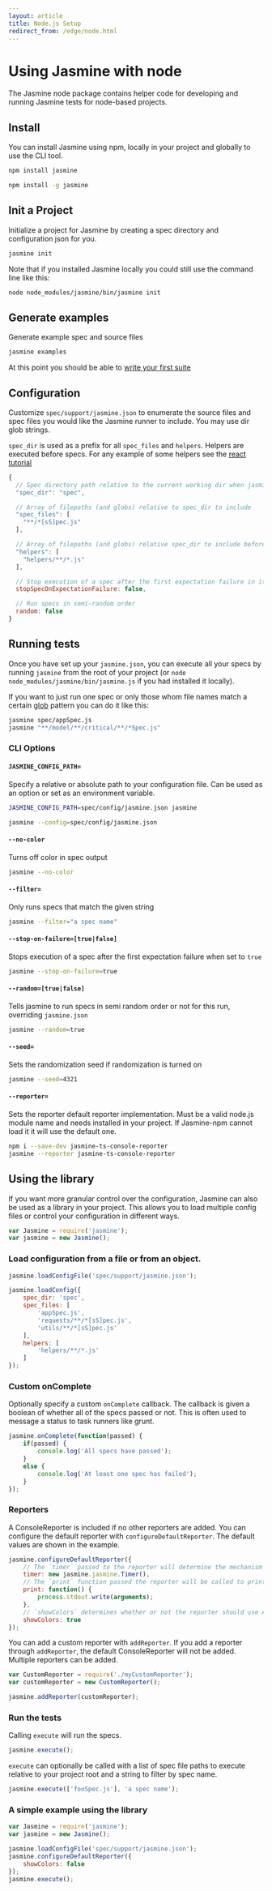 ```yaml
---
layout: article
title: Node.js Setup
redirect_from: /edge/node.html
---
```


# Using Jasmine with node

The Jasmine node package contains helper code for developing and running Jasmine tests for node-based projects.

## Install

You can install Jasmine using npm, locally in your project and globally to use the CLI tool.

```sh
npm install jasmine

npm install -g jasmine
```

## Init a Project

Initialize a project for Jasmine by creating a spec directory and configuration json for you.

```sh
jasmine init
```

Note that if you installed Jasmine locally you could still use the command line like this:

```sh
node node_modules/jasmine/bin/jasmine init
```

## Generate examples

Generate example spec and source files

```sh
jasmine examples
```

At this point you should be able to [write your first suite](/tutorials/your_first_suite.html)

## Configuration

Customize `spec/support/jasmine.json` to enumerate the source files and spec files you would like the
Jasmine runner to include. You may use dir glob strings.

`spec_dir` is used as a prefix for all `spec_files` and `helpers`.
Helpers are executed before specs. For any example of some helpers see the [react tutorial](/tutorials/react_with_npm)

```javascript
{
  // Spec directory path relative to the current working dir when jasmine is executed.
  "spec_dir": "spec",

  // Array of filepaths (and globs) relative to spec_dir to include
  "spec_files": [
    "**/*[sS]pec.js"
  ],

  // Array of filepaths (and globs) relative spec_dir to include before jasmine specs
  "helpers": [
    "helpers/**/*.js"
  ],

  // Stop execution of a spec after the first expectation failure in it
  stopSpecOnExpectationFailure: false,

  // Run specs in semi-random order
  random: false
}
```

## Running tests

Once you have set up your `jasmine.json`, you can execute all your specs by running `jasmine` from the root of your project (or `node node_modules/jasmine/bin/jasmine.js` if you had installed it locally).

If you want to just run one spec or only those whom file names match a certain [glob](https://github.com/isaacs/node-glob) pattern you can do it like this: 

```sh
jasmine spec/appSpec.js
jasmine "**/model/**/critical/**/*Spec.js"
```


### CLI Options

#### `JASMINE_CONFIG_PATH=`
Specify a relative or absolute path to your configuration file. Can be used as an option or set as an environment variable.

```sh
JASMINE_CONFIG_PATH=spec/config/jasmine.json jasmine

jasmine --config=spec/config/jasmine.json
```

#### `--no-color`
Turns off color in spec output

```sh
jasmine --no-color
```

#### `--filter=`
Only runs specs that match the given string

```sh
jasmine --filter="a spec name"
```

#### `--stop-on-failure=[true|false]`
 Stops execution of a spec after the first expectation failure when set to `true`

```sh
jasmine --stop-on-failure=true
```

#### `--random=[true|false]`
Tells jasmine to run specs in semi random order or not for this run, overriding `jasmine.json`

```sh
jasmine --random=true
```

#### `--seed=`
Sets the randomization seed if randomization is turned on

```sh
jasmine --seed=4321
```

#### `--reporter=`

Sets the reporter default reporter implementation. Must be a valid node.js module name and needs installed in your project. If Jasmine-npm cannot load it it will use the default one. 

```sh
npm i --save-dev jasmine-ts-console-reporter
jasmine --reporter jasmine-ts-console-reporter
```


## Using the library

If you want more granular control over the configuration, Jasmine can also be used as a library in your project.
This allows you to load multiple config files or control your configuration in different ways.

```javascript
var Jasmine = require('jasmine');
var jasmine = new Jasmine();
```

### Load configuration from a file or from an object.

```javascript
jasmine.loadConfigFile('spec/support/jasmine.json');

jasmine.loadConfig({
    spec_dir: 'spec',
    spec_files: [
        'appSpec.js',
        'requests/**/*[sS]pec.js',
        'utils/**/*[sS]pec.js'
    ],
    helpers: [
        'helpers/**/*.js'
    ]
});
```

### Custom onComplete

Optionally specify a custom `onComplete` callback. The callback is given a boolean of whether all of the specs passed or not. This is often used to message a status to task runners like grunt.

```javascript
jasmine.onComplete(function(passed) {
    if(passed) {
        console.log('All specs have passed');
    }
    else {
        console.log('At least one spec has failed');
    }
});
```

### Reporters

A ConsoleReporter is included if no other reporters are added.
You can configure the default reporter with `configureDefaultReporter`.
The default values are shown in the example.

```javascript
jasmine.configureDefaultReporter({
    // The `timer` passed to the reporter will determine the mechanism for seeing how long the suite takes to run.
    timer: new jasmine.jasmine.Timer(),
    // The `print` function passed the reporter will be called to print its results.
    print: function() {
        process.stdout.write(arguments);
    },
    // `showColors` determines whether or not the reporter should use ANSI color codes.
    showColors: true
});
```

You can add a custom reporter with `addReporter`. If you add a reporter through `addReporter`, the default ConsoleReporter will not be added.
Multiple reporters can be added.

```javascript
var CustomReporter = require('./myCustomReporter');
var customReporter = new CustomReporter();

jasmine.addReporter(customReporter);
```

### Run the tests

Calling `execute` will run the specs.

```javascript
jasmine.execute();
```

`execute` can optionally be called with a list of spec file paths to execute relative to your project root and a string to filter by spec name.

```javascript
jasmine.execute(['fooSpec.js'], 'a spec name');
```

### A simple example using the library

```javascript
var Jasmine = require('jasmine');
var jasmine = new Jasmine();

jasmine.loadConfigFile('spec/support/jasmine.json');
jasmine.configureDefaultReporter({
    showColors: false
});
jasmine.execute();
```

